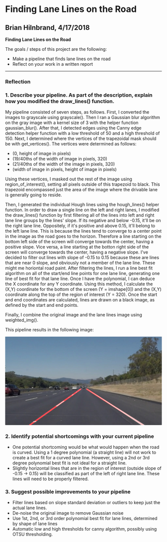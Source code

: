 # **Finding Lane Lines on the Road** 

## Brian Hilnbrand, 4/17/2018

**Finding Lane Lines on the Road**

The goals / steps of this project are the following:

* Make a pipeline that finds lane lines on the road
* Reflect on your work in a written report


[//]: # (Image References)

[image1]: ./test_images_output/edges_solidWhiteRight.jpg "White Line Matching"

---

### Reflection

### 1. Describe your pipeline. As part of the description, explain how you modified the draw_lines() function.

My pipeline consisted of seven steps, as follows. First, I converted the images to grayscale using grayscale(). Then I ran a Gaussian blur algorithm on the gray image with a kernel size of 3 with the helper function gaussian_blur(). After that, I detected edges using the Canny edge detection helper function with a low threshold of 50 and a high threshold of 150. Next, I determined where the vertices of the trapezoidal mask should be with get_vertices(). The vertices were determined as follows:

* (0, height of image in pixels)
* (19/40ths of the width of image in pixels, 320)
* (21/40ths of the width of the image in pixels, 320)
* (width of image in pixels, height of image in pixels)

Using these vertices, I masked out the rest of the image using region_of_interest(), setting all pixels outside of this trapezoid to black. This trapezoid encompassed just the area of the image where the drivable lane is generally going to reside.

Then, I generated the individual Hough lines using the hough_lines() helper function. In order to draw a single line on the left and right lanes, I modified the draw_lines() function by first filtering all of the lines into left and right lane line groups by the lines' slope. If its negative and below -0.15, it'll be on the right lane line. Oppositely, if it's positive and above 0.15, it'll belong to the left lane line. This is because the lines tend to converge to a center point in the image as the road goes to the horizon. Therefore a line starting on the bottom left side of the screen will converge towards the center, having a positive slope. Vice versa, a line starting at the botton right side of the screen will converge towards the center, having a negative slope. I've decided to filter out lines with slope of -0.15 to 0.15 because these are lines that are near 0 slope, and obviously not a member of the lane line. These might me horiontal road paint. After filtering the lines, I run a line best fit algorithm on all of the start/end line points for one lane line, generating one line of best fit for that lane line. Once I have the polynomial, I can deduce the X coordinate for any Y coordinate. Using this method, I calculate the (X,Y) coordinate for the bottom of the screen (Y = imshape[0]) and the (X,Y) coordinate along the top of the region of interest (Y = 320). Once the start and end coordinates are calculated, lines are drawn on a black image, as defined by the start and end points.

Finally, I combine the original image and the lane lines image using weighted_img().

This pipeline results in the following image: 

![alt text][image1]


### 2. Identify potential shortcomings with your current pipeline


* One potential shortcoming would be what would happen when the road is curved. Using a 1 degree polynomial (a straight line) will not work to create a best fit for a curved lane line. However, using a 2nd or 3rd degree polynomial best fit is not ideal for a straight line. 
* Slightly horizontal lines that are in the region of interest (outside slope of -0.15 -> 0.15) will be classified as part of the left of right lane line. These lines will need to be properly filtered.


### 3. Suggest possible improvements to your pipeline

* Filter lines based on slope standard deviation or outliers to keep just the actual lane lines.
* De-noise the original image to remove Gaussian noise
* Use 1st, 2nd, or 3rd order polynomial best fit for lane lines, determined by shape of lane lines
* Automatic low and high thresholds for canny algorithm, possibly using OTSU thresholding.
